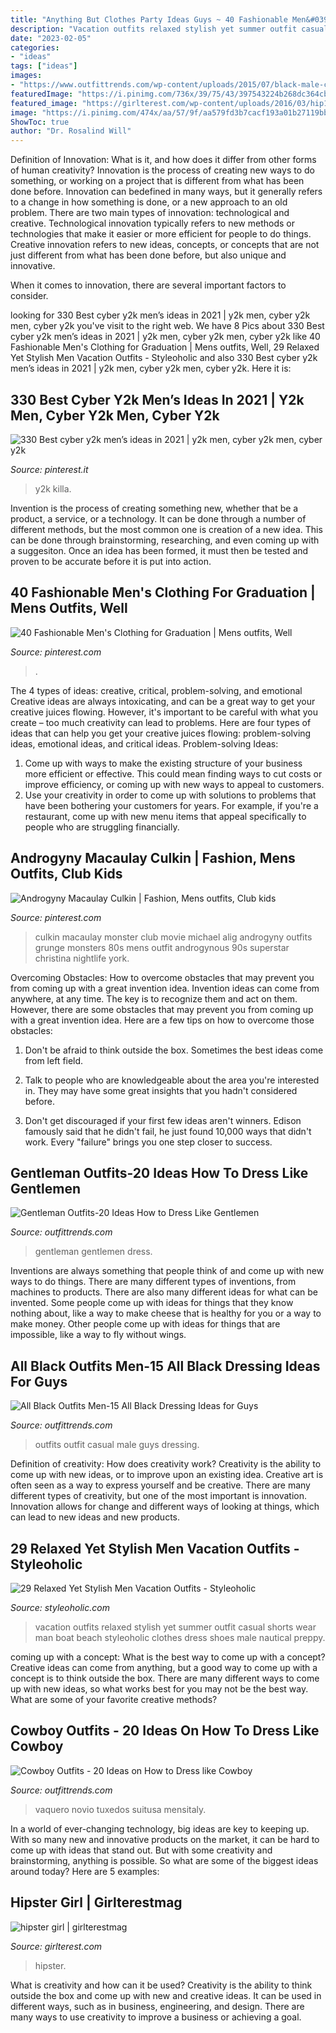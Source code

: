 ```yaml
---
title: "Anything But Clothes Party Ideas Guys ~ 40 Fashionable Men&#039;s Clothing For Graduation"
description: "Vacation outfits relaxed stylish yet summer outfit casual shorts wear man boat beach styleoholic clothes dress shoes male nautical preppy"
date: "2023-02-05"
categories:
- "ideas"
tags: ["ideas"]
images:
- "https://www.outfittrends.com/wp-content/uploads/2015/07/black-male-casual-outfit-12.jpg"
featuredImage: "https://i.pinimg.com/736x/39/75/43/397543224b268dc364cb74288294426f.jpg"
featured_image: "https://girlterest.com/wp-content/uploads/2016/03/hip1.jpg"
image: "https://i.pinimg.com/474x/aa/57/9f/aa579fd3b7cacf193a01b27119bb7c28.jpg"
ShowToc: true
author: "Dr. Rosalind Will"
---
```



Definition of Innovation: What is it, and how does it differ from other forms of human creativity?
Innovation is the process of creating new ways to do something, or working on a project that is different from what has been done before. Innovation can bedefined in many ways, but it generally refers to a change in how something is done, or a new approach to an old problem. 
There are two main types of innovation: technological and creative. Technological innovation typically refers to new methods or technologies that make it easier or more efficient for people to do things. Creative innovation refers to new ideas, concepts, or concepts that are not just different from what has been done before, but also unique and innovative. 

When it comes to innovation, there are several important factors to consider.

	

		
looking for 330 Best cyber y2k men’s ideas in 2021 | y2k men, cyber y2k men, cyber y2k you've visit to the right web. We have 8 Pics about 330 Best cyber y2k men’s ideas in 2021 | y2k men, cyber y2k men, cyber y2k like 40 Fashionable Men&#039;s Clothing for Graduation | Mens outfits, Well, 29 Relaxed Yet Stylish Men Vacation Outfits - Styleoholic and also 330 Best cyber y2k men’s ideas in 2021 | y2k men, cyber y2k men, cyber y2k. Here it is:
		
    
## 330 Best Cyber Y2k Men’s Ideas In 2021 | Y2k Men, Cyber Y2k Men, Cyber Y2k

<img loading=lazy src="https://i.pinimg.com/474x/aa/57/9f/aa579fd3b7cacf193a01b27119bb7c28.jpg" onerror="this.onerror=null;this.src='https://tse3.mm.bing.net/th?id=OIP.JCOmJWxH6IVn0LXbM_3wggAAAA&amp;pid=15.1';" alt="330 Best cyber y2k men’s ideas in 2021 | y2k men, cyber y2k men, cyber y2k">

_Source: pinterest.it_

>y2k killa. 

	

Invention is the process of creating something new, whether that be a product, a service, or a technology. It can be done through a number of different methods, but the most common one is creation of a new idea. This can be done through brainstorming, researching, and even coming up with a suggesiton. Once an idea has been formed, it must then be tested and proven to be accurate before it is put into action.

    
## 40 Fashionable Men&#039;s Clothing For Graduation | Mens Outfits, Well

<img loading=lazy src="https://i.pinimg.com/736x/39/75/43/397543224b268dc364cb74288294426f.jpg" onerror="this.onerror=null;this.src='https://tse3.mm.bing.net/th?id=OIP.VJsfZEnhk2ccO2v3oeafgQHaJ3&amp;pid=15.1';" alt="40 Fashionable Men&#039;s Clothing for Graduation | Mens outfits, Well">

_Source: pinterest.com_

>. 

	

The 4 types of ideas: creative, critical, problem-solving, and emotional
Creative ideas are always intoxicating, and can be a great way to get your creative juices flowing. However, it's important to be careful with what you create – too much creativity can lead to problems. Here are four types of ideas that can help you get your creative juices flowing: problem-solving ideas, emotional ideas, and critical ideas.
Problem-solving Ideas: 
1) Come up with ways to make the existing structure of your business more efficient or effective. This could mean finding ways to cut costs or improve efficiency, or coming up with new ways to appeal to customers. 
2) Use your creativity in order to come up with solutions to problems that have been bothering your customers for years. For example, if you're a restaurant, come up with new menu items that appeal specifically to people who are struggling financially.

    
## Androgyny Macaulay Culkin | Fashion, Mens Outfits, Club Kids

<img loading=lazy src="https://i.pinimg.com/736x/92/3c/46/923c46ebac705ad72947430ddd40913c--party-monster-movie-party-monsters.jpg" onerror="this.onerror=null;this.src='https://tse2.mm.bing.net/th?id=OIP._dc2XienqkvXhH2L2XL9JACqEs&amp;pid=15.1';" alt="Androgyny Macaulay Culkin | Fashion, Mens outfits, Club kids">

_Source: pinterest.com_

>culkin macaulay monster club movie michael alig androgyny outfits grunge monsters 80s mens outfit androgynous 90s superstar christina nightlife york. 

	

Overcoming Obstacles: How to overcome obstacles that may prevent you from coming up with a great invention idea.
Invention ideas can come from anywhere, at any time. The key is to recognize them and act on them. However, there are some obstacles that may prevent you from coming up with a great invention idea. Here are a few tips on how to overcome those obstacles:
1) Don't be afraid to think outside the box. Sometimes the best ideas come from left field.

2) Talk to people who are knowledgeable about the area you're interested in. They may have some great insights that you hadn't considered before.

3) Don't get discouraged if your first few ideas aren't winners. Edison famously said that he didn't fail, he just found 10,000 ways that didn't work. Every "failure" brings you one step closer to success.

    
## Gentleman Outfits-20 Ideas How To Dress Like Gentlemen

<img loading=lazy src="https://www.outfittrends.com/wp-content/uploads/2016/04/gentleman-7.jpg" onerror="this.onerror=null;this.src='https://tse1.mm.bing.net/th?id=OIP.IAKhZaKt_fQBBCAKBD-ouAAAAA&amp;pid=15.1';" alt="Gentleman Outfits-20 Ideas How to Dress Like Gentlemen">

_Source: outfittrends.com_

>gentleman gentlemen dress. 

	

Inventions are always something that people think of and come up with new ways to do things. There are many different types of inventions, from machines to products. There are also many different ideas for what can be invented. Some people come up with ideas for things that they know nothing about, like a way to make cheese that is healthy for you or a way to make money. Other people come up with ideas for things that are impossible, like a way to fly without wings.

    
## All Black Outfits Men-15 All Black Dressing Ideas For Guys

<img loading=lazy src="https://www.outfittrends.com/wp-content/uploads/2015/07/black-male-casual-outfit-12.jpg" onerror="this.onerror=null;this.src='https://tse4.mm.bing.net/th?id=OIP.tjTRwiHbfwuYoG5w147vtAHaMm&amp;pid=15.1';" alt="All Black Outfits Men-15 All Black Dressing Ideas for Guys">

_Source: outfittrends.com_

>outfits outfit casual male guys dressing. 

	

Definition of creativity: How does creativity work?
Creativity is the ability to come up with new ideas, or to improve upon an existing idea. Creative art is often seen as a way to express yourself and be creative. There are many different types of creativity, but one of the most important is innovation. Innovation allows for change and different ways of looking at things, which can lead to new ideas and new products.

    
## 29 Relaxed Yet Stylish Men Vacation Outfits - Styleoholic

<img loading=lazy src="http://i.styleoholic.com/relaxed-yet-stylish-men-vacation-outfits-4.jpg" onerror="this.onerror=null;this.src='https://tse2.mm.bing.net/th?id=OIP.5QeK-spiw27rKXRkkSao7wHaLP&amp;pid=15.1';" alt="29 Relaxed Yet Stylish Men Vacation Outfits - Styleoholic">

_Source: styleoholic.com_

>vacation outfits relaxed stylish yet summer outfit casual shorts wear man boat beach styleoholic clothes dress shoes male nautical preppy. 

	

coming up with a concept: What is the best way to come up with a concept?
Creative ideas can come from anything, but a good way to come up with a concept is to think outside the box. There are many different ways to come up with new ideas, so what works best for you may not be the best way. What are some of your favorite creative methods?

    
## Cowboy Outfits - 20 Ideas On How To Dress Like Cowboy

<img loading=lazy src="https://www.outfittrends.com/wp-content/uploads/2015/10/wedding-tuxedo-grey-tony-bowls-portofino-301-5.jpg" onerror="this.onerror=null;this.src='https://tse1.mm.bing.net/th?id=OIP.w5FAN7Ho81kCuHG5em0xbAHaLH&amp;pid=15.1';" alt="Cowboy Outfits - 20 Ideas on How to Dress like Cowboy">

_Source: outfittrends.com_

>vaquero novio tuxedos suitusa mensitaly. 

	

In a world of ever-changing technology, big ideas are key to keeping up. With so many new and innovative products on the market, it can be hard to come up with ideas that stand out. But with some creativity and brainstorming, anything is possible. So what are some of the biggest ideas around today? Here are 5 examples: 

    
## Hipster Girl | Girlterestmag

<img loading=lazy src="https://girlterest.com/wp-content/uploads/2016/03/hip1.jpg" onerror="this.onerror=null;this.src='https://tse2.mm.bing.net/th?id=OIP.exh99YDkI6AFiVrCJdAMogHaLP&amp;pid=15.1';" alt="hipster girl | girlterestmag">

_Source: girlterest.com_

>hipster. 

	

What is creativity and how can it be used?
Creativity is the ability to think outside the box and come up with new and creative ideas. It can be used in different ways, such as in business, engineering, and design. There are many ways to use creativity to improve a business or achieving a goal.

